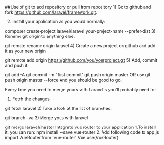 ##Use of git to add repository or pull from repository 1) Go to github and fork https://github.com/laravel/framework.git.

2) Install your application as you would normally:

composer create-project laravel/laravel your-project-name --prefer-dist
3) Rename git origin to anything else:

git remote rename origin laravel
4) Create a new project on github and add it as your new origin

git remote add origin https://github.com/you/yourproject.git
5) Add, commit and push it:

git add -A
git commit -m "first commit"
git push origin master   OR use  git push origin master --force
And you should be good to go.

Every time you need to merge yours with Laravel's you'll probably need to:

1) Fetch the changes

 git fetch laravel
2) Take a look at the list of branches:

git branch -va
3) Merge yous with laravel

git merge laravel/master
Integrate vue router to your application
1.To install it, you can run: npm install --save vue-router
2. Add following code to app.js
	import VueRouter from 'vue-router'
	Vue.use(VueRouter)
